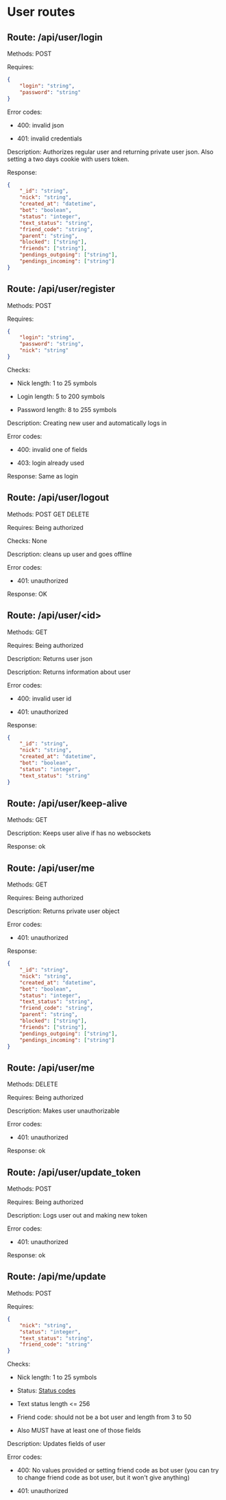 # User routes

## Route: /api/user/login

Methods: POST

Requires:

```json
{
    "login": "string",
    "password": "string"
}
```

Error codes:

- 400: invalid json

- 401: invalid credentials

Description:
Authorizes regular user and returning private user json. Also setting a two days cookie with users token.

Response:

```json
{
    "_id": "string",
    "nick": "string",
    "created_at": "datetime",
    "bot": "boolean",
    "status": "integer",
    "text_status": "string",
    "friend_code": "string",
    "parent": "string",
    "blocked": ["string"],
    "friends": ["string"],
    "pendings_outgoing": ["string"],
    "pendings_incoming": ["string"]
}
```

## Route: /api/user/register

Methods: POST

Requires:

```json
{
    "login": "string",
    "password": "string",
    "nick": "string"
}
```

Checks:

- Nick length: 1 to 25 symbols

- Login length: 5 to 200 symbols

- Password length: 8 to 255 symbols

Description:
Creating new user and automatically logs in

Error codes:

- 400: invalid one of fields

- 403: login already used

Response:
Same as login

## Route: /api/user/logout

Methods: POST GET DELETE

Requires: Being authorized

Checks: None

Description: cleans up user and goes offline

Error codes:

- 401: unauthorized

Response:
OK

## Route: /api/user/<id\>

Methods: GET

Requires: Being authorized

Description:
Returns user json

Description:
Returns information about user

Error codes:

- 400: invalid user id

- 401: unauthorized

Response:

```json
{
    "_id": "string",
    "nick": "string",
    "created_at": "datetime",
    "bot": "boolean",
    "status": "integer",
    "text_status": "string"
}
```

## Route: /api/user/keep-alive

Methods: GET

Description:
Keeps user alive if has no websockets

Response: ok

## Route: /api/user/me

Methods: GET

Requires: Being authorized

Description:
Returns private user object

Error codes:

- 401: unauthorized

Response:

```json
{
    "_id": "string",
    "nick": "string",
    "created_at": "datetime",
    "bot": "boolean",
    "status": "integer",
    "text_status": "string",
    "friend_code": "string",
    "parent": "string",
    "blocked": ["string"],
    "friends": ["string"],
    "pendings_outgoing": ["string"],
    "pendings_incoming": ["string"]
}
```

## Route: /api/user/me

Methods: DELETE

Requires: Being authorized

Description:
Makes user unauthorizable

Error codes:

- 401: unauthorized

Response: ok

## Route: /api/user/update_token

Methods: POST

Requires: Being authorized

Description:
Logs user out and making new token

Error codes:

- 401: unauthorized

Response: ok

## Route: /api/me/update

Methods: POST

Requires:

```json
{
    "nick": "string",
    "status": "integer",
    "text_status": "string",
    "friend_code": "string"
}
```

Checks:

- Nick length: 1 to 25 symbols

- Status: [Status codes](/models/enums.py)

- Text status length <= 256

- Friend code: should not be a bot user and length from 3 to 50

- Also MUST have at least one of those fields

Description:
Updates fields of user

Error codes:

- 400: No values provided or setting friend code as bot user (you can try to change friend code as bot user, but it won't give anything)

- 401: unauthorized

